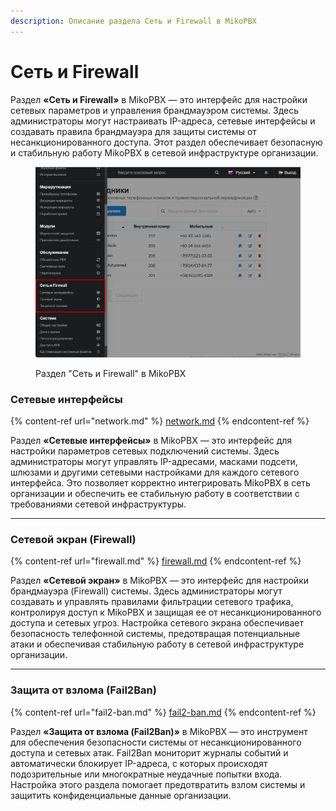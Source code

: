 ```yaml
---
description: Описание раздела Сеть и Firewall в MikoPBX
---
```


# Сеть и Firewall

Раздел **«Сеть и Firewall»** в MikoPBX — это интерфейс для настройки сетевых параметров и управления брандмауэром системы. Здесь администраторы могут настраивать IP-адреса, сетевые интерфейсы и создавать правила брандмауэра для защиты системы от несанкционированного доступа. Этот раздел обеспечивает безопасную и стабильную работу MikoPBX в сетевой инфраструктуре организации.

<figure><img src="../../.gitbook/assets/networkSection (1).png" alt=""><figcaption><p>Раздел "Сеть и Firewall" в MikoPBX</p></figcaption></figure>

### Сетевые интерфейсы

{% content-ref url="network.md" %}
[network.md](network.md)
{% endcontent-ref %}

Раздел **«Сетевые интерфейсы»** в MikoPBX — это интерфейс для настройки параметров сетевых подключений системы. Здесь администраторы могут управлять IP-адресами, масками подсети, шлюзами и другими сетевыми настройками для каждого сетевого интерфейса. Это позволяет корректно интегрировать MikoPBX в сеть организации и обеспечить ее стабильную работу в соответствии с требованиями сетевой инфраструктуры.

***

### Сетевой экран (Firewall)

{% content-ref url="firewall.md" %}
[firewall.md](firewall.md)
{% endcontent-ref %}

Раздел **«Сетевой экран»** в MikoPBX — это интерфейс для настройки брандмауэра (Firewall) системы. Здесь администраторы могут создавать и управлять правилами фильтрации сетевого трафика, контролируя доступ к MikoPBX и защищая ее от несанкционированного доступа и сетевых угроз. Настройка сетевого экрана обеспечивает безопасность телефонной системы, предотвращая потенциальные атаки и обеспечивая стабильную работу в сетевой инфраструктуре организации.

***

### Защита от взлома (Fail2Ban)

{% content-ref url="fail2-ban.md" %}
[fail2-ban.md](fail2-ban.md)
{% endcontent-ref %}

Раздел **«Защита от взлома (Fail2Ban)»** в MikoPBX — это инструмент для обеспечения безопасности системы от несанкционированного доступа и сетевых атак. Fail2Ban мониторит журналы событий и автоматически блокирует IP-адреса, с которых происходят подозрительные или многократные неудачные попытки входа. Настройка этого раздела помогает предотвратить взлом системы и защитить конфиденциальные данные организации.
